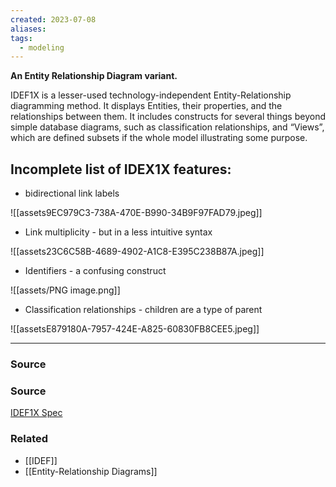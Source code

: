 ```yaml
---
created: 2023-07-08
aliases: 
tags:
  - modeling
---
```

**An Entity Relationship Diagram variant.**

IDEF1X is a lesser-used technology-independent Entity-Relationship diagramming method. It displays Entities, their properties, and the relationships between them. It includes constructs for several things beyond simple database diagrams, such as classification relationships, and “Views”, which are defined subsets if the whole model illustrating some purpose.

## Incomplete list of IDEX1X features:

- bidirectional link labels

![[assets9EC979C3-738A-470E-B990-34B9F97FAD79.jpeg]]

- Link multiplicity - but in a less intuitive syntax

![[assets23C6C58B-4689-4902-A1C8-E395C238B87A.jpeg]]

- Identifiers - a confusing construct

![[assets/PNG image.png]]

- Classification relationships - children are a type of parent

![[assetsE879180A-7957-424E-A825-60830FB8CEE5.jpeg]]

****
### Source

### Source

 [IDEF1X Spec](https://www.idef.com/idef1x-data-modeling-method/)

### Related
- [[IDEF]] 
- [[Entity-Relationship Diagrams]]